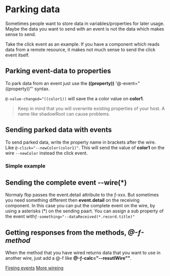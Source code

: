 # Parking data

Sometimes people want to store data in variables/properties for later usage. Maybe the data you want to send
with an event is not the data which makes sense to send. 

Take the click event as an example. If you have a component which reads data from a remote resource, it makes not much
sense to send the click event itself. 
 
 

## Parking event-data to properties
To park data from an event just use the **((property))** '@-event="((property))"' syntax.

`@-value-changed="((color1))` will save the a color value on **color1**. 

> Keep in mind that you will overwrite existing properties of your host. A name like shadowRoot can cause problems.
 


## Sending parked data with events
To send parked data, write the property name in brackets after the wire. Like `@-click="--newColor(color1)"`. This will send
the value of **color1** on the wire `--newColor` instead the click event.

### Simple example

<furo-demo-snippet demo style="height:300px">
<template>
  <furo-color-input label="choose color 1"  @-value-changed="((color1)), --newColor"></furo-color-input>
  <furo-color-input label="choose color 2"  @-value-changed="((color2)), --newColor"></furo-color-input>
  <furo-color-input label="choose color 3"  @-value-changed="((color3)), --newColor"></furo-color-input>
  <hr />
  <light-bulb ƒ-set-color="--newColor" on></light-bulb>  
  <furo-button @-click="--newColor(color1)" label="setColor"></furo-button>   
  <furo-button @-click="--newColor(color2)" label="setColor"></furo-button>   
  <furo-button @-click="--newColor(color3)" label="setColor"></furo-button>   
     
    
</template>
</furo-demo-snippet>

## Sending the complete event --wire(*)
Normaly fbp passes the event.detail attribute to the ƒ-xxx. But sometimes you need something different then **event.detail** on the receiving component. 
In this case you can put the complete event on the wire, by using a asterisks (*) on the sending paart.
You can assign a sub property of the event with`ƒ-something="--dataReceived(*.record.title)"`
 
## Getting responses from the methods, *@-ƒ-method*
When the method that you have wired returns data that you want to use in another wire, just add a @-f like **@-ƒ-calc="--resutlWire""**.



<furo-horizontal-flex>
<a href="../fbp-events/">Fireing events</a>
<furo-empty-spacer></furo-empty-spacer>
<a href="../fbp-wires-more/">More wireing</a>
</furo-horizontal-flex>
